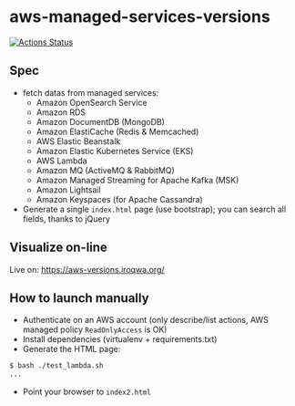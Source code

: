 aws-managed-services-versions
=============================

[![Actions Status](https://github.com/guikcd/aws-managed-services-versions/workflows/Deploy%20to%20live/badge.svg)](https://github.com/guikcd/aws-managed-services-versions/actions)

Spec
----

* fetch datas from managed services:
  * Amazon OpenSearch Service
  * Amazon RDS
  * Amazon DocumentDB (MongoDB)
  * Amazon ElastiCache (Redis & Memcached)
  * AWS Elastic Beanstalk
  * Amazon Elastic Kubernetes Service (EKS)
  * AWS Lambda
  * Amazon MQ (ActiveMQ & RabbitMQ)
  * Amazon Managed Streaming for Apache Kafka (MSK)
  * Amazon Lightsail
  * Amazon Keyspaces (for Apache Cassandra)
* Generate a single `index.html` page (use bootstrap); you can search all fields, thanks to jQuery

Visualize on-line
-----------------

Live on: <https://aws-versions.iroqwa.org/>

How to launch manually
----------------------

* Authenticate on an AWS account (only describe/list actions, AWS managed policy `ReadOnlyAccess` is OK)
* Install dependencies (virtualenv + requirements.txt)
* Generate the HTML page:

```bash
$ bash ./test_lambda.sh
...
```
* Point your browser to `index2.html`
